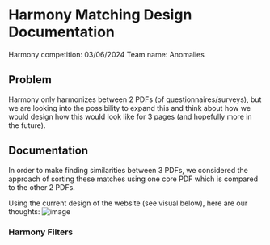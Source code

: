 # Harmony Matching Design Documentation
Harmony competition: 03/06/2024
Team name: Anomalies

## Problem
Harmony only harmonizes between 2 PDFs (of questionnaires/surveys), but we are looking into the possibility to expand this and think about how we would design how this would look like for 3 pages (and hopefully more in the future).

## Documentation
In order to make finding similarities between 3 PDFs, we considered the approach of sorting these matches using one core PDF which is compared to the other 2 PDFs.

Using the current design of the website (see visual below), here are our thoughts:
![image](https://github.com/nlutala/hackathon/assets/87072306/d5ed60c6-8e45-4dce-8610-78eb4b18c17a)

### Harmony Filters
